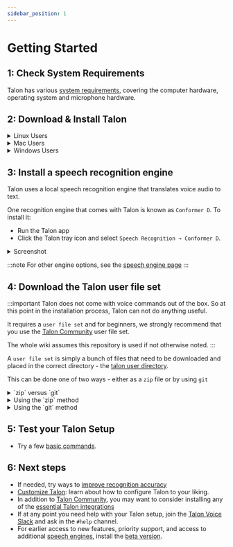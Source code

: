 ```yaml
---
sidebar_position: 1
---
```


# Getting Started

## 1: Check System Requirements

Talon has various [system requirements](Hardware/hardware.md), covering the computer hardware, operating system and microphone hardware.

## 2: Download & Install Talon

<details>
  <summary>Linux Users</summary>
  - Download [Talon for Linux](https://talonvoice.com/dl/latest/talon-linux.tar.xz)
  - Install by **To be completed**
:::note

- Talon, like many tools for automation or accessibility, __does not support Wayland__
     - You will have to select an X11 session from your login manager.
    - This is supported by Gnome and Plasma and many others, but some environments like sway are explicitly Wayland-only.
-  To install the speech engine, you must use Talon's tray icon:
   * If you use stock Gnome, you need to install [AppIndicator and KStatusNotifierItem Support](https://extensions.gnome.org/extension/615/appindicator-support/) to see it
   * If you use i3 or a system tray that doesn't support the `StatusNotifierItem` protocol, install [snixembed](https://git.sr.ht/~steef/snixembed) to add support.

:::

</details>

<details>
  <summary>Mac Users</summary>
  - Download [Talon for Mac](https://talonvoice.com/dl/latest/talon-mac.dmg)
  - Install by **To be completed**
</details>

<details>
  <summary>Windows Users</summary>
  - Download [Talon for Windows](https://talonvoice.com/dl/latest/talon-windows.exe)
  - Install Talon by running `talon-windows.exe`
:::note
It is recommended that Talon is installed as described above.
However, please note that the application is also available as a [portable zip file](https://talonvoice.com/dl/latest/talon-windows.zip)
:::
</details>

## 3: Install a speech recognition engine

Talon uses a local speech recognition engine that translates voice audio to text.

One recognition engine that comes with Talon is known as `Conformer D`. To install it:

- Run the Talon app
- Click the Talon tray icon and select `Speech Recognition → Conformer D`.

<details>
  <summary>Screenshot</summary>
<img src="/img/talon_menu_speech_recognition.png"
     alt="screenshot of the Windows desktop showing the speech recognition menu"
 />
</details>

:::note
For other engine options, see the [speech engine page](./Speech%20Engines/speech%20engines.md)
:::

## 4: Download the Talon user file set

:::important
Talon does not come with voice commands out of the box. So at this point in the installation process,
Talon can not do anything useful.

It requires a `user file set` and
for beginners, we strongly recommend that you use the [Talon Community](https://github.com/talonhub/community) user file set.

The whole wiki assumes this repository is used if not otherwise noted.
:::

A `user file set` is simply a bunch of files that need to be downloaded and placed in the correct directory - 
the [talon user directory](/docs/Help/terminology.md).

This can be done one of two ways -  either as a `zip` file or by using `git`

<details>
  <summary>`zip` versus `git`</summary>
<p>The background to this choice is that if you use Talon for any period of time,
you can expect the following:</p>
<ul>
  <li>The community will update the `user file set` with bug fixes and new features, and you will want
to update your local copy of it.</li>
  <li>You might make your own changes to some of these files.</li>
</ul> 
<p>The benefit of `git`, is that it makes it easy to obtain the latest files without losing any changes you've made in the meantime. </p>
<p>If downloading `zip` files, you will manually need to keep track of any changes you may make to your copy of the files.</p>
<p>If you are not particularly comfortable using a command terminal, and if you are just wanting to explore the suitability of Talon
you may wish to use the simpler method of downloading `zip` files. You will always be able to switch to using `git` down the track.</p>
</details>

<details>
  <summary>Using the `zip` method</summary>
<p>If you wish to install `community` by downloading and extracting a zip file, proceed as follows:</p>
 <ol>
  <li>Download the [zip archive of community](https://github.com/talonhub/community/archive/refs/heads/main.zip)</li>
  <li>Extract the files. If you don’t know how to extract zip files, a quick google search for "extract zip files" may be helpful.</li>
  <li>Place these extracted files inside the `user` folder of the Talon Home directory. You can find this folder by right-clicking the Talon icon in the taskbar (Windows) or clicking the Talon icon in the menu bar (Mac), clicking Scripting > Open ~/talon, and navigating to `user`.</li>
</ol> 
</details>

<details>
  <summary>Using the `git` method</summary>
<p>If you wish to install `community` by using git, proceed as follows:</p>
#### Linux & Mac

1. Install [`git`](https://git-scm.com/)
1. Open a terminal ([Mac](https://support.apple.com/en-gb/guide/terminal/apd5265185d-f365-44cb-8b09-71a064a42125/mac) / [Ubuntu](https://ubuntu.com/tutorials/command-line-for-beginners#3-opening-a-terminal))
1. Paste the following into the terminal window then press Enter/Return:

```bash
cd ~/.talon/user
git clone https://github.com/talonhub/community community
```

#### Windows

1. Install [`git`](https://git-scm.com/)
2. Open a [command prompt](https://www.wikihow.com/Open-the-Command-Prompt-in-Windows)
3. Paste the following into the command prompt window then press Enter:

```
cd %AppData%\Talon\user
git clone https://github.com/talonhub/community community
```
</details>



## 5: Test your Talon Setup

- Try a few [basic commands](../Basic%20Usage/basic_usage.md).

## 6: Next steps

- If needed, try ways to [improve recognition accuracy](improving_recognition_accuracy.md)
- [Customize Talon](../Customization/overview.md): learn about how to configure Talon to your liking.
- In addition to [Talon Community](https://github.com/talonhub/community), you may want to consider installing any of the [essential Talon integrations](../Integrations/essential-tools.md)
- If at any point you need help with your Talon setup, join the [Talon Voice Slack](https://talonvoice.com/chat) and ask in the `#help` channel.
- For earlier access to new features, priority support, and access to additional [speech engines](./Speech%20Engines/speech%20engines.md), install the [beta version](beta_talon.md).

